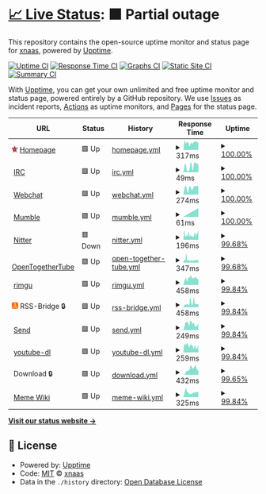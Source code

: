 # [📈 Live Status](https://status.actionsack.com): <!--live status--> **🟧 Partial outage**

This repository contains the open-source uptime monitor and status page for [xnaas](https://xnaas.info/), powered by [Upptime](https://github.com/upptime/upptime).

[![Uptime CI](https://github.com/xnaas/status-asak/workflows/Uptime%20CI/badge.svg)](https://github.com/xnaas/status-asak/actions?query=workflow%3A%22Uptime+CI%22)
[![Response Time CI](https://github.com/xnaas/status-asak/workflows/Response%20Time%20CI/badge.svg)](https://github.com/xnaas/status-asak/actions?query=workflow%3A%22Response+Time+CI%22)
[![Graphs CI](https://github.com/xnaas/status-asak/workflows/Graphs%20CI/badge.svg)](https://github.com/xnaas/status-asak/actions?query=workflow%3A%22Graphs+CI%22)
[![Static Site CI](https://github.com/xnaas/status-asak/workflows/Static%20Site%20CI/badge.svg)](https://github.com/xnaas/status-asak/actions?query=workflow%3A%22Static+Site+CI%22)
[![Summary CI](https://github.com/xnaas/status-asak/workflows/Summary%20CI/badge.svg)](https://github.com/xnaas/status-asak/actions?query=workflow%3A%22Summary+CI%22)

With [Upptime](https://upptime.js.org), you can get your own unlimited and free uptime monitor and status page, powered entirely by a GitHub repository. We use [Issues](https://github.com/xnaas/status-asak/issues) as incident reports, [Actions](https://github.com/xnaas/status-asak/actions) as uptime monitors, and [Pages](https://xnaas.github.io/status-asak) for the status page.

<!--start: status pages-->
<!-- This summary is generated by Upptime (https://github.com/upptime/upptime) -->
<!-- Do not edit this manually, your changes will be overwritten -->
<!-- prettier-ignore -->
| URL | Status | History | Response Time | Uptime |
| --- | ------ | ------- | ------------- | ------ |
| <img alt="" src="https://raw.githubusercontent.com/xnaas/actionsack.com/master/src/docs/logo.png" height="13"> [Homepage](https://actionsack.com) | 🟩 Up | [homepage.yml](https://github.com/xnaas/asak-status/commits/HEAD/history/homepage.yml) | <details><summary><img alt="Response time graph" src="./graphs/homepage/response-time-week.png" height="20"> 317ms</summary><br><a href="https://status.actionsack.com/history/homepage"><img alt="Response time 290" src="https://img.shields.io/endpoint?url=https%3A%2F%2Fraw.githubusercontent.com%2Fxnaas%2Fasak-status%2FHEAD%2Fapi%2Fhomepage%2Fresponse-time.json"></a><br><a href="https://status.actionsack.com/history/homepage"><img alt="24-hour response time 308" src="https://img.shields.io/endpoint?url=https%3A%2F%2Fraw.githubusercontent.com%2Fxnaas%2Fasak-status%2FHEAD%2Fapi%2Fhomepage%2Fresponse-time-day.json"></a><br><a href="https://status.actionsack.com/history/homepage"><img alt="7-day response time 317" src="https://img.shields.io/endpoint?url=https%3A%2F%2Fraw.githubusercontent.com%2Fxnaas%2Fasak-status%2FHEAD%2Fapi%2Fhomepage%2Fresponse-time-week.json"></a><br><a href="https://status.actionsack.com/history/homepage"><img alt="30-day response time 284" src="https://img.shields.io/endpoint?url=https%3A%2F%2Fraw.githubusercontent.com%2Fxnaas%2Fasak-status%2FHEAD%2Fapi%2Fhomepage%2Fresponse-time-month.json"></a><br><a href="https://status.actionsack.com/history/homepage"><img alt="1-year response time 290" src="https://img.shields.io/endpoint?url=https%3A%2F%2Fraw.githubusercontent.com%2Fxnaas%2Fasak-status%2FHEAD%2Fapi%2Fhomepage%2Fresponse-time-year.json"></a></details> | <details><summary><a href="https://status.actionsack.com/history/homepage">100.00%</a></summary><a href="https://status.actionsack.com/history/homepage"><img alt="All-time uptime 99.94%" src="https://img.shields.io/endpoint?url=https%3A%2F%2Fraw.githubusercontent.com%2Fxnaas%2Fasak-status%2FHEAD%2Fapi%2Fhomepage%2Fuptime.json"></a><br><a href="https://status.actionsack.com/history/homepage"><img alt="24-hour uptime 100.00%" src="https://img.shields.io/endpoint?url=https%3A%2F%2Fraw.githubusercontent.com%2Fxnaas%2Fasak-status%2FHEAD%2Fapi%2Fhomepage%2Fuptime-day.json"></a><br><a href="https://status.actionsack.com/history/homepage"><img alt="7-day uptime 100.00%" src="https://img.shields.io/endpoint?url=https%3A%2F%2Fraw.githubusercontent.com%2Fxnaas%2Fasak-status%2FHEAD%2Fapi%2Fhomepage%2Fuptime-week.json"></a><br><a href="https://status.actionsack.com/history/homepage"><img alt="30-day uptime 100.00%" src="https://img.shields.io/endpoint?url=https%3A%2F%2Fraw.githubusercontent.com%2Fxnaas%2Fasak-status%2FHEAD%2Fapi%2Fhomepage%2Fuptime-month.json"></a><br><a href="https://status.actionsack.com/history/homepage"><img alt="1-year uptime 99.94%" src="https://img.shields.io/endpoint?url=https%3A%2F%2Fraw.githubusercontent.com%2Fxnaas%2Fasak-status%2FHEAD%2Fapi%2Fhomepage%2Fuptime-year.json"></a></details>
| <img alt="" src="https://emojipedia-us.s3.dualstack.us-west-1.amazonaws.com/thumbs/160/microsoft/209/speech-balloon_1f4ac.png" height="13"> [IRC](chat.actionsack.com) | 🟩 Up | [irc.yml](https://github.com/xnaas/asak-status/commits/HEAD/history/irc.yml) | <details><summary><img alt="Response time graph" src="./graphs/irc/response-time-week.png" height="20"> 49ms</summary><br><a href="https://status.actionsack.com/history/irc"><img alt="Response time 63" src="https://img.shields.io/endpoint?url=https%3A%2F%2Fraw.githubusercontent.com%2Fxnaas%2Fasak-status%2FHEAD%2Fapi%2Firc%2Fresponse-time.json"></a><br><a href="https://status.actionsack.com/history/irc"><img alt="24-hour response time 63" src="https://img.shields.io/endpoint?url=https%3A%2F%2Fraw.githubusercontent.com%2Fxnaas%2Fasak-status%2FHEAD%2Fapi%2Firc%2Fresponse-time-day.json"></a><br><a href="https://status.actionsack.com/history/irc"><img alt="7-day response time 49" src="https://img.shields.io/endpoint?url=https%3A%2F%2Fraw.githubusercontent.com%2Fxnaas%2Fasak-status%2FHEAD%2Fapi%2Firc%2Fresponse-time-week.json"></a><br><a href="https://status.actionsack.com/history/irc"><img alt="30-day response time 61" src="https://img.shields.io/endpoint?url=https%3A%2F%2Fraw.githubusercontent.com%2Fxnaas%2Fasak-status%2FHEAD%2Fapi%2Firc%2Fresponse-time-month.json"></a><br><a href="https://status.actionsack.com/history/irc"><img alt="1-year response time 63" src="https://img.shields.io/endpoint?url=https%3A%2F%2Fraw.githubusercontent.com%2Fxnaas%2Fasak-status%2FHEAD%2Fapi%2Firc%2Fresponse-time-year.json"></a></details> | <details><summary><a href="https://status.actionsack.com/history/irc">100.00%</a></summary><a href="https://status.actionsack.com/history/irc"><img alt="All-time uptime 100.00%" src="https://img.shields.io/endpoint?url=https%3A%2F%2Fraw.githubusercontent.com%2Fxnaas%2Fasak-status%2FHEAD%2Fapi%2Firc%2Fuptime.json"></a><br><a href="https://status.actionsack.com/history/irc"><img alt="24-hour uptime 100.00%" src="https://img.shields.io/endpoint?url=https%3A%2F%2Fraw.githubusercontent.com%2Fxnaas%2Fasak-status%2FHEAD%2Fapi%2Firc%2Fuptime-day.json"></a><br><a href="https://status.actionsack.com/history/irc"><img alt="7-day uptime 100.00%" src="https://img.shields.io/endpoint?url=https%3A%2F%2Fraw.githubusercontent.com%2Fxnaas%2Fasak-status%2FHEAD%2Fapi%2Firc%2Fuptime-week.json"></a><br><a href="https://status.actionsack.com/history/irc"><img alt="30-day uptime 100.00%" src="https://img.shields.io/endpoint?url=https%3A%2F%2Fraw.githubusercontent.com%2Fxnaas%2Fasak-status%2FHEAD%2Fapi%2Firc%2Fuptime-month.json"></a><br><a href="https://status.actionsack.com/history/irc"><img alt="1-year uptime 100.00%" src="https://img.shields.io/endpoint?url=https%3A%2F%2Fraw.githubusercontent.com%2Fxnaas%2Fasak-status%2FHEAD%2Fapi%2Firc%2Fuptime-year.json"></a></details>
| <img alt="" src="https://webchat.actionsack.com/favicon.ico" height="13"> [Webchat](https://webchat.actionsack.com) | 🟩 Up | [webchat.yml](https://github.com/xnaas/asak-status/commits/HEAD/history/webchat.yml) | <details><summary><img alt="Response time graph" src="./graphs/webchat/response-time-week.png" height="20"> 274ms</summary><br><a href="https://status.actionsack.com/history/webchat"><img alt="Response time 274" src="https://img.shields.io/endpoint?url=https%3A%2F%2Fraw.githubusercontent.com%2Fxnaas%2Fasak-status%2FHEAD%2Fapi%2Fwebchat%2Fresponse-time.json"></a><br><a href="https://status.actionsack.com/history/webchat"><img alt="24-hour response time 327" src="https://img.shields.io/endpoint?url=https%3A%2F%2Fraw.githubusercontent.com%2Fxnaas%2Fasak-status%2FHEAD%2Fapi%2Fwebchat%2Fresponse-time-day.json"></a><br><a href="https://status.actionsack.com/history/webchat"><img alt="7-day response time 274" src="https://img.shields.io/endpoint?url=https%3A%2F%2Fraw.githubusercontent.com%2Fxnaas%2Fasak-status%2FHEAD%2Fapi%2Fwebchat%2Fresponse-time-week.json"></a><br><a href="https://status.actionsack.com/history/webchat"><img alt="30-day response time 274" src="https://img.shields.io/endpoint?url=https%3A%2F%2Fraw.githubusercontent.com%2Fxnaas%2Fasak-status%2FHEAD%2Fapi%2Fwebchat%2Fresponse-time-month.json"></a><br><a href="https://status.actionsack.com/history/webchat"><img alt="1-year response time 274" src="https://img.shields.io/endpoint?url=https%3A%2F%2Fraw.githubusercontent.com%2Fxnaas%2Fasak-status%2FHEAD%2Fapi%2Fwebchat%2Fresponse-time-year.json"></a></details> | <details><summary><a href="https://status.actionsack.com/history/webchat">100.00%</a></summary><a href="https://status.actionsack.com/history/webchat"><img alt="All-time uptime 100.00%" src="https://img.shields.io/endpoint?url=https%3A%2F%2Fraw.githubusercontent.com%2Fxnaas%2Fasak-status%2FHEAD%2Fapi%2Fwebchat%2Fuptime.json"></a><br><a href="https://status.actionsack.com/history/webchat"><img alt="24-hour uptime 100.00%" src="https://img.shields.io/endpoint?url=https%3A%2F%2Fraw.githubusercontent.com%2Fxnaas%2Fasak-status%2FHEAD%2Fapi%2Fwebchat%2Fuptime-day.json"></a><br><a href="https://status.actionsack.com/history/webchat"><img alt="7-day uptime 100.00%" src="https://img.shields.io/endpoint?url=https%3A%2F%2Fraw.githubusercontent.com%2Fxnaas%2Fasak-status%2FHEAD%2Fapi%2Fwebchat%2Fuptime-week.json"></a><br><a href="https://status.actionsack.com/history/webchat"><img alt="30-day uptime 100.00%" src="https://img.shields.io/endpoint?url=https%3A%2F%2Fraw.githubusercontent.com%2Fxnaas%2Fasak-status%2FHEAD%2Fapi%2Fwebchat%2Fuptime-month.json"></a><br><a href="https://status.actionsack.com/history/webchat"><img alt="1-year uptime 100.00%" src="https://img.shields.io/endpoint?url=https%3A%2F%2Fraw.githubusercontent.com%2Fxnaas%2Fasak-status%2FHEAD%2Fapi%2Fwebchat%2Fuptime-year.json"></a></details>
| <img alt="" src="https://www.mumble.info/favicon.ico" height="13"> [Mumble](chat.actionsack.com) | 🟩 Up | [mumble.yml](https://github.com/xnaas/asak-status/commits/HEAD/history/mumble.yml) | <details><summary><img alt="Response time graph" src="./graphs/mumble/response-time-week.png" height="20"> 61ms</summary><br><a href="https://status.actionsack.com/history/mumble"><img alt="Response time 57" src="https://img.shields.io/endpoint?url=https%3A%2F%2Fraw.githubusercontent.com%2Fxnaas%2Fasak-status%2FHEAD%2Fapi%2Fmumble%2Fresponse-time.json"></a><br><a href="https://status.actionsack.com/history/mumble"><img alt="24-hour response time 0" src="https://img.shields.io/endpoint?url=https%3A%2F%2Fraw.githubusercontent.com%2Fxnaas%2Fasak-status%2FHEAD%2Fapi%2Fmumble%2Fresponse-time-day.json"></a><br><a href="https://status.actionsack.com/history/mumble"><img alt="7-day response time 61" src="https://img.shields.io/endpoint?url=https%3A%2F%2Fraw.githubusercontent.com%2Fxnaas%2Fasak-status%2FHEAD%2Fapi%2Fmumble%2Fresponse-time-week.json"></a><br><a href="https://status.actionsack.com/history/mumble"><img alt="30-day response time 57" src="https://img.shields.io/endpoint?url=https%3A%2F%2Fraw.githubusercontent.com%2Fxnaas%2Fasak-status%2FHEAD%2Fapi%2Fmumble%2Fresponse-time-month.json"></a><br><a href="https://status.actionsack.com/history/mumble"><img alt="1-year response time 57" src="https://img.shields.io/endpoint?url=https%3A%2F%2Fraw.githubusercontent.com%2Fxnaas%2Fasak-status%2FHEAD%2Fapi%2Fmumble%2Fresponse-time-year.json"></a></details> | <details><summary><a href="https://status.actionsack.com/history/mumble">100.00%</a></summary><a href="https://status.actionsack.com/history/mumble"><img alt="All-time uptime 100.00%" src="https://img.shields.io/endpoint?url=https%3A%2F%2Fraw.githubusercontent.com%2Fxnaas%2Fasak-status%2FHEAD%2Fapi%2Fmumble%2Fuptime.json"></a><br><a href="https://status.actionsack.com/history/mumble"><img alt="24-hour uptime 100.00%" src="https://img.shields.io/endpoint?url=https%3A%2F%2Fraw.githubusercontent.com%2Fxnaas%2Fasak-status%2FHEAD%2Fapi%2Fmumble%2Fuptime-day.json"></a><br><a href="https://status.actionsack.com/history/mumble"><img alt="7-day uptime 100.00%" src="https://img.shields.io/endpoint?url=https%3A%2F%2Fraw.githubusercontent.com%2Fxnaas%2Fasak-status%2FHEAD%2Fapi%2Fmumble%2Fuptime-week.json"></a><br><a href="https://status.actionsack.com/history/mumble"><img alt="30-day uptime 100.00%" src="https://img.shields.io/endpoint?url=https%3A%2F%2Fraw.githubusercontent.com%2Fxnaas%2Fasak-status%2FHEAD%2Fapi%2Fmumble%2Fuptime-month.json"></a><br><a href="https://status.actionsack.com/history/mumble"><img alt="1-year uptime 100.00%" src="https://img.shields.io/endpoint?url=https%3A%2F%2Fraw.githubusercontent.com%2Fxnaas%2Fasak-status%2FHEAD%2Fapi%2Fmumble%2Fuptime-year.json"></a></details>
| <img alt="" src="https://raw.githubusercontent.com/zedeus/nitter/master/public/favicon.ico" height="13"> [Nitter](https://nitter.actionsack.com) | 🟥 Down | [nitter.yml](https://github.com/xnaas/asak-status/commits/HEAD/history/nitter.yml) | <details><summary><img alt="Response time graph" src="./graphs/nitter/response-time-week.png" height="20"> 196ms</summary><br><a href="https://status.actionsack.com/history/nitter"><img alt="Response time 193" src="https://img.shields.io/endpoint?url=https%3A%2F%2Fraw.githubusercontent.com%2Fxnaas%2Fasak-status%2FHEAD%2Fapi%2Fnitter%2Fresponse-time.json"></a><br><a href="https://status.actionsack.com/history/nitter"><img alt="24-hour response time 378" src="https://img.shields.io/endpoint?url=https%3A%2F%2Fraw.githubusercontent.com%2Fxnaas%2Fasak-status%2FHEAD%2Fapi%2Fnitter%2Fresponse-time-day.json"></a><br><a href="https://status.actionsack.com/history/nitter"><img alt="7-day response time 196" src="https://img.shields.io/endpoint?url=https%3A%2F%2Fraw.githubusercontent.com%2Fxnaas%2Fasak-status%2FHEAD%2Fapi%2Fnitter%2Fresponse-time-week.json"></a><br><a href="https://status.actionsack.com/history/nitter"><img alt="30-day response time 193" src="https://img.shields.io/endpoint?url=https%3A%2F%2Fraw.githubusercontent.com%2Fxnaas%2Fasak-status%2FHEAD%2Fapi%2Fnitter%2Fresponse-time-month.json"></a><br><a href="https://status.actionsack.com/history/nitter"><img alt="1-year response time 193" src="https://img.shields.io/endpoint?url=https%3A%2F%2Fraw.githubusercontent.com%2Fxnaas%2Fasak-status%2FHEAD%2Fapi%2Fnitter%2Fresponse-time-year.json"></a></details> | <details><summary><a href="https://status.actionsack.com/history/nitter">99.68%</a></summary><a href="https://status.actionsack.com/history/nitter"><img alt="All-time uptime 99.93%" src="https://img.shields.io/endpoint?url=https%3A%2F%2Fraw.githubusercontent.com%2Fxnaas%2Fasak-status%2FHEAD%2Fapi%2Fnitter%2Fuptime.json"></a><br><a href="https://status.actionsack.com/history/nitter"><img alt="24-hour uptime 99.97%" src="https://img.shields.io/endpoint?url=https%3A%2F%2Fraw.githubusercontent.com%2Fxnaas%2Fasak-status%2FHEAD%2Fapi%2Fnitter%2Fuptime-day.json"></a><br><a href="https://status.actionsack.com/history/nitter"><img alt="7-day uptime 99.68%" src="https://img.shields.io/endpoint?url=https%3A%2F%2Fraw.githubusercontent.com%2Fxnaas%2Fasak-status%2FHEAD%2Fapi%2Fnitter%2Fuptime-week.json"></a><br><a href="https://status.actionsack.com/history/nitter"><img alt="30-day uptime 99.93%" src="https://img.shields.io/endpoint?url=https%3A%2F%2Fraw.githubusercontent.com%2Fxnaas%2Fasak-status%2FHEAD%2Fapi%2Fnitter%2Fuptime-month.json"></a><br><a href="https://status.actionsack.com/history/nitter"><img alt="1-year uptime 99.93%" src="https://img.shields.io/endpoint?url=https%3A%2F%2Fraw.githubusercontent.com%2Fxnaas%2Fasak-status%2FHEAD%2Fapi%2Fnitter%2Fuptime-year.json"></a></details>
| <img alt="" src="https://raw.githubusercontent.com/dyc3/opentogethertube/master/client/public/favicon.ico" height="13"> [OpenTogetherTube](https://ott.actionsack.com) | 🟩 Up | [open-together-tube.yml](https://github.com/xnaas/asak-status/commits/HEAD/history/open-together-tube.yml) | <details><summary><img alt="Response time graph" src="./graphs/open-together-tube/response-time-week.png" height="20"> 347ms</summary><br><a href="https://status.actionsack.com/history/open-together-tube"><img alt="Response time 269" src="https://img.shields.io/endpoint?url=https%3A%2F%2Fraw.githubusercontent.com%2Fxnaas%2Fasak-status%2FHEAD%2Fapi%2Fopen-together-tube%2Fresponse-time.json"></a><br><a href="https://status.actionsack.com/history/open-together-tube"><img alt="24-hour response time 315" src="https://img.shields.io/endpoint?url=https%3A%2F%2Fraw.githubusercontent.com%2Fxnaas%2Fasak-status%2FHEAD%2Fapi%2Fopen-together-tube%2Fresponse-time-day.json"></a><br><a href="https://status.actionsack.com/history/open-together-tube"><img alt="7-day response time 347" src="https://img.shields.io/endpoint?url=https%3A%2F%2Fraw.githubusercontent.com%2Fxnaas%2Fasak-status%2FHEAD%2Fapi%2Fopen-together-tube%2Fresponse-time-week.json"></a><br><a href="https://status.actionsack.com/history/open-together-tube"><img alt="30-day response time 288" src="https://img.shields.io/endpoint?url=https%3A%2F%2Fraw.githubusercontent.com%2Fxnaas%2Fasak-status%2FHEAD%2Fapi%2Fopen-together-tube%2Fresponse-time-month.json"></a><br><a href="https://status.actionsack.com/history/open-together-tube"><img alt="1-year response time 269" src="https://img.shields.io/endpoint?url=https%3A%2F%2Fraw.githubusercontent.com%2Fxnaas%2Fasak-status%2FHEAD%2Fapi%2Fopen-together-tube%2Fresponse-time-year.json"></a></details> | <details><summary><a href="https://status.actionsack.com/history/open-together-tube">99.68%</a></summary><a href="https://status.actionsack.com/history/open-together-tube"><img alt="All-time uptime 99.97%" src="https://img.shields.io/endpoint?url=https%3A%2F%2Fraw.githubusercontent.com%2Fxnaas%2Fasak-status%2FHEAD%2Fapi%2Fopen-together-tube%2Fuptime.json"></a><br><a href="https://status.actionsack.com/history/open-together-tube"><img alt="24-hour uptime 100.00%" src="https://img.shields.io/endpoint?url=https%3A%2F%2Fraw.githubusercontent.com%2Fxnaas%2Fasak-status%2FHEAD%2Fapi%2Fopen-together-tube%2Fuptime-day.json"></a><br><a href="https://status.actionsack.com/history/open-together-tube"><img alt="7-day uptime 99.68%" src="https://img.shields.io/endpoint?url=https%3A%2F%2Fraw.githubusercontent.com%2Fxnaas%2Fasak-status%2FHEAD%2Fapi%2Fopen-together-tube%2Fuptime-week.json"></a><br><a href="https://status.actionsack.com/history/open-together-tube"><img alt="30-day uptime 99.93%" src="https://img.shields.io/endpoint?url=https%3A%2F%2Fraw.githubusercontent.com%2Fxnaas%2Fasak-status%2FHEAD%2Fapi%2Fopen-together-tube%2Fuptime-month.json"></a><br><a href="https://status.actionsack.com/history/open-together-tube"><img alt="1-year uptime 99.97%" src="https://img.shields.io/endpoint?url=https%3A%2F%2Fraw.githubusercontent.com%2Fxnaas%2Fasak-status%2FHEAD%2Fapi%2Fopen-together-tube%2Fuptime-year.json"></a></details>
| <img alt="" src="https://imgur.com/favicon.ico" height="13"> [rimgu](https://i.actionsack.com/favicon.ico) | 🟩 Up | [rimgu.yml](https://github.com/xnaas/asak-status/commits/HEAD/history/rimgu.yml) | <details><summary><img alt="Response time graph" src="./graphs/rimgu/response-time-week.png" height="20"> 458ms</summary><br><a href="https://status.actionsack.com/history/rimgu"><img alt="Response time 470" src="https://img.shields.io/endpoint?url=https%3A%2F%2Fraw.githubusercontent.com%2Fxnaas%2Fasak-status%2FHEAD%2Fapi%2Frimgu%2Fresponse-time.json"></a><br><a href="https://status.actionsack.com/history/rimgu"><img alt="24-hour response time 432" src="https://img.shields.io/endpoint?url=https%3A%2F%2Fraw.githubusercontent.com%2Fxnaas%2Fasak-status%2FHEAD%2Fapi%2Frimgu%2Fresponse-time-day.json"></a><br><a href="https://status.actionsack.com/history/rimgu"><img alt="7-day response time 458" src="https://img.shields.io/endpoint?url=https%3A%2F%2Fraw.githubusercontent.com%2Fxnaas%2Fasak-status%2FHEAD%2Fapi%2Frimgu%2Fresponse-time-week.json"></a><br><a href="https://status.actionsack.com/history/rimgu"><img alt="30-day response time 449" src="https://img.shields.io/endpoint?url=https%3A%2F%2Fraw.githubusercontent.com%2Fxnaas%2Fasak-status%2FHEAD%2Fapi%2Frimgu%2Fresponse-time-month.json"></a><br><a href="https://status.actionsack.com/history/rimgu"><img alt="1-year response time 470" src="https://img.shields.io/endpoint?url=https%3A%2F%2Fraw.githubusercontent.com%2Fxnaas%2Fasak-status%2FHEAD%2Fapi%2Frimgu%2Fresponse-time-year.json"></a></details> | <details><summary><a href="https://status.actionsack.com/history/rimgu">99.84%</a></summary><a href="https://status.actionsack.com/history/rimgu"><img alt="All-time uptime 99.97%" src="https://img.shields.io/endpoint?url=https%3A%2F%2Fraw.githubusercontent.com%2Fxnaas%2Fasak-status%2FHEAD%2Fapi%2Frimgu%2Fuptime.json"></a><br><a href="https://status.actionsack.com/history/rimgu"><img alt="24-hour uptime 100.00%" src="https://img.shields.io/endpoint?url=https%3A%2F%2Fraw.githubusercontent.com%2Fxnaas%2Fasak-status%2FHEAD%2Fapi%2Frimgu%2Fuptime-day.json"></a><br><a href="https://status.actionsack.com/history/rimgu"><img alt="7-day uptime 99.84%" src="https://img.shields.io/endpoint?url=https%3A%2F%2Fraw.githubusercontent.com%2Fxnaas%2Fasak-status%2FHEAD%2Fapi%2Frimgu%2Fuptime-week.json"></a><br><a href="https://status.actionsack.com/history/rimgu"><img alt="30-day uptime 99.96%" src="https://img.shields.io/endpoint?url=https%3A%2F%2Fraw.githubusercontent.com%2Fxnaas%2Fasak-status%2FHEAD%2Fapi%2Frimgu%2Fuptime-month.json"></a><br><a href="https://status.actionsack.com/history/rimgu"><img alt="1-year uptime 99.97%" src="https://img.shields.io/endpoint?url=https%3A%2F%2Fraw.githubusercontent.com%2Fxnaas%2Fasak-status%2FHEAD%2Fapi%2Frimgu%2Fuptime-year.json"></a></details>
| <img alt="" src="https://raw.githubusercontent.com/RSS-Bridge/rss-bridge/master/static/favicon.png" height="13"> RSS-Bridge 🔒 | 🟩 Up | [rss-bridge.yml](https://github.com/xnaas/asak-status/commits/HEAD/history/rss-bridge.yml) | <details><summary><img alt="Response time graph" src="./graphs/rss-bridge/response-time-week.png" height="20"> 458ms</summary><br><a href="https://status.actionsack.com/history/rss-bridge"><img alt="Response time 385" src="https://img.shields.io/endpoint?url=https%3A%2F%2Fraw.githubusercontent.com%2Fxnaas%2Fasak-status%2FHEAD%2Fapi%2Frss-bridge%2Fresponse-time.json"></a><br><a href="https://status.actionsack.com/history/rss-bridge"><img alt="24-hour response time 375" src="https://img.shields.io/endpoint?url=https%3A%2F%2Fraw.githubusercontent.com%2Fxnaas%2Fasak-status%2FHEAD%2Fapi%2Frss-bridge%2Fresponse-time-day.json"></a><br><a href="https://status.actionsack.com/history/rss-bridge"><img alt="7-day response time 458" src="https://img.shields.io/endpoint?url=https%3A%2F%2Fraw.githubusercontent.com%2Fxnaas%2Fasak-status%2FHEAD%2Fapi%2Frss-bridge%2Fresponse-time-week.json"></a><br><a href="https://status.actionsack.com/history/rss-bridge"><img alt="30-day response time 349" src="https://img.shields.io/endpoint?url=https%3A%2F%2Fraw.githubusercontent.com%2Fxnaas%2Fasak-status%2FHEAD%2Fapi%2Frss-bridge%2Fresponse-time-month.json"></a><br><a href="https://status.actionsack.com/history/rss-bridge"><img alt="1-year response time 385" src="https://img.shields.io/endpoint?url=https%3A%2F%2Fraw.githubusercontent.com%2Fxnaas%2Fasak-status%2FHEAD%2Fapi%2Frss-bridge%2Fresponse-time-year.json"></a></details> | <details><summary><a href="https://status.actionsack.com/history/rss-bridge">99.84%</a></summary><a href="https://status.actionsack.com/history/rss-bridge"><img alt="All-time uptime 99.88%" src="https://img.shields.io/endpoint?url=https%3A%2F%2Fraw.githubusercontent.com%2Fxnaas%2Fasak-status%2FHEAD%2Fapi%2Frss-bridge%2Fuptime.json"></a><br><a href="https://status.actionsack.com/history/rss-bridge"><img alt="24-hour uptime 100.00%" src="https://img.shields.io/endpoint?url=https%3A%2F%2Fraw.githubusercontent.com%2Fxnaas%2Fasak-status%2FHEAD%2Fapi%2Frss-bridge%2Fuptime-day.json"></a><br><a href="https://status.actionsack.com/history/rss-bridge"><img alt="7-day uptime 99.84%" src="https://img.shields.io/endpoint?url=https%3A%2F%2Fraw.githubusercontent.com%2Fxnaas%2Fasak-status%2FHEAD%2Fapi%2Frss-bridge%2Fuptime-week.json"></a><br><a href="https://status.actionsack.com/history/rss-bridge"><img alt="30-day uptime 99.96%" src="https://img.shields.io/endpoint?url=https%3A%2F%2Fraw.githubusercontent.com%2Fxnaas%2Fasak-status%2FHEAD%2Fapi%2Frss-bridge%2Fuptime-month.json"></a><br><a href="https://status.actionsack.com/history/rss-bridge"><img alt="1-year uptime 99.88%" src="https://img.shields.io/endpoint?url=https%3A%2F%2Fraw.githubusercontent.com%2Fxnaas%2Fasak-status%2FHEAD%2Fapi%2Frss-bridge%2Fuptime-year.json"></a></details>
| <img alt="" src="https://raw.githubusercontent.com/timvisee/send/master/assets/favicon-32x32.png" height="13"> [Send](https://send.actionsack.com) | 🟩 Up | [send.yml](https://github.com/xnaas/asak-status/commits/HEAD/history/send.yml) | <details><summary><img alt="Response time graph" src="./graphs/send/response-time-week.png" height="20"> 249ms</summary><br><a href="https://status.actionsack.com/history/send"><img alt="Response time 248" src="https://img.shields.io/endpoint?url=https%3A%2F%2Fraw.githubusercontent.com%2Fxnaas%2Fasak-status%2FHEAD%2Fapi%2Fsend%2Fresponse-time.json"></a><br><a href="https://status.actionsack.com/history/send"><img alt="24-hour response time 292" src="https://img.shields.io/endpoint?url=https%3A%2F%2Fraw.githubusercontent.com%2Fxnaas%2Fasak-status%2FHEAD%2Fapi%2Fsend%2Fresponse-time-day.json"></a><br><a href="https://status.actionsack.com/history/send"><img alt="7-day response time 249" src="https://img.shields.io/endpoint?url=https%3A%2F%2Fraw.githubusercontent.com%2Fxnaas%2Fasak-status%2FHEAD%2Fapi%2Fsend%2Fresponse-time-week.json"></a><br><a href="https://status.actionsack.com/history/send"><img alt="30-day response time 242" src="https://img.shields.io/endpoint?url=https%3A%2F%2Fraw.githubusercontent.com%2Fxnaas%2Fasak-status%2FHEAD%2Fapi%2Fsend%2Fresponse-time-month.json"></a><br><a href="https://status.actionsack.com/history/send"><img alt="1-year response time 248" src="https://img.shields.io/endpoint?url=https%3A%2F%2Fraw.githubusercontent.com%2Fxnaas%2Fasak-status%2FHEAD%2Fapi%2Fsend%2Fresponse-time-year.json"></a></details> | <details><summary><a href="https://status.actionsack.com/history/send">99.84%</a></summary><a href="https://status.actionsack.com/history/send"><img alt="All-time uptime 99.98%" src="https://img.shields.io/endpoint?url=https%3A%2F%2Fraw.githubusercontent.com%2Fxnaas%2Fasak-status%2FHEAD%2Fapi%2Fsend%2Fuptime.json"></a><br><a href="https://status.actionsack.com/history/send"><img alt="24-hour uptime 100.00%" src="https://img.shields.io/endpoint?url=https%3A%2F%2Fraw.githubusercontent.com%2Fxnaas%2Fasak-status%2FHEAD%2Fapi%2Fsend%2Fuptime-day.json"></a><br><a href="https://status.actionsack.com/history/send"><img alt="7-day uptime 99.84%" src="https://img.shields.io/endpoint?url=https%3A%2F%2Fraw.githubusercontent.com%2Fxnaas%2Fasak-status%2FHEAD%2Fapi%2Fsend%2Fuptime-week.json"></a><br><a href="https://status.actionsack.com/history/send"><img alt="30-day uptime 99.96%" src="https://img.shields.io/endpoint?url=https%3A%2F%2Fraw.githubusercontent.com%2Fxnaas%2Fasak-status%2FHEAD%2Fapi%2Fsend%2Fuptime-month.json"></a><br><a href="https://status.actionsack.com/history/send"><img alt="1-year uptime 99.98%" src="https://img.shields.io/endpoint?url=https%3A%2F%2Fraw.githubusercontent.com%2Fxnaas%2Fasak-status%2FHEAD%2Fapi%2Fsend%2Fuptime-year.json"></a></details>
| <img alt="" src="https://www.youtube.com/favicon.ico" height="13"> [youtube-dl](https://ytdl.actionsack.com) | 🟩 Up | [youtube-dl.yml](https://github.com/xnaas/asak-status/commits/HEAD/history/youtube-dl.yml) | <details><summary><img alt="Response time graph" src="./graphs/youtube-dl/response-time-week.png" height="20"> 259ms</summary><br><a href="https://status.actionsack.com/history/youtube-dl"><img alt="Response time 245" src="https://img.shields.io/endpoint?url=https%3A%2F%2Fraw.githubusercontent.com%2Fxnaas%2Fasak-status%2FHEAD%2Fapi%2Fyoutube-dl%2Fresponse-time.json"></a><br><a href="https://status.actionsack.com/history/youtube-dl"><img alt="24-hour response time 302" src="https://img.shields.io/endpoint?url=https%3A%2F%2Fraw.githubusercontent.com%2Fxnaas%2Fasak-status%2FHEAD%2Fapi%2Fyoutube-dl%2Fresponse-time-day.json"></a><br><a href="https://status.actionsack.com/history/youtube-dl"><img alt="7-day response time 259" src="https://img.shields.io/endpoint?url=https%3A%2F%2Fraw.githubusercontent.com%2Fxnaas%2Fasak-status%2FHEAD%2Fapi%2Fyoutube-dl%2Fresponse-time-week.json"></a><br><a href="https://status.actionsack.com/history/youtube-dl"><img alt="30-day response time 253" src="https://img.shields.io/endpoint?url=https%3A%2F%2Fraw.githubusercontent.com%2Fxnaas%2Fasak-status%2FHEAD%2Fapi%2Fyoutube-dl%2Fresponse-time-month.json"></a><br><a href="https://status.actionsack.com/history/youtube-dl"><img alt="1-year response time 245" src="https://img.shields.io/endpoint?url=https%3A%2F%2Fraw.githubusercontent.com%2Fxnaas%2Fasak-status%2FHEAD%2Fapi%2Fyoutube-dl%2Fresponse-time-year.json"></a></details> | <details><summary><a href="https://status.actionsack.com/history/youtube-dl">99.84%</a></summary><a href="https://status.actionsack.com/history/youtube-dl"><img alt="All-time uptime 99.93%" src="https://img.shields.io/endpoint?url=https%3A%2F%2Fraw.githubusercontent.com%2Fxnaas%2Fasak-status%2FHEAD%2Fapi%2Fyoutube-dl%2Fuptime.json"></a><br><a href="https://status.actionsack.com/history/youtube-dl"><img alt="24-hour uptime 100.00%" src="https://img.shields.io/endpoint?url=https%3A%2F%2Fraw.githubusercontent.com%2Fxnaas%2Fasak-status%2FHEAD%2Fapi%2Fyoutube-dl%2Fuptime-day.json"></a><br><a href="https://status.actionsack.com/history/youtube-dl"><img alt="7-day uptime 99.84%" src="https://img.shields.io/endpoint?url=https%3A%2F%2Fraw.githubusercontent.com%2Fxnaas%2Fasak-status%2FHEAD%2Fapi%2Fyoutube-dl%2Fuptime-week.json"></a><br><a href="https://status.actionsack.com/history/youtube-dl"><img alt="30-day uptime 99.96%" src="https://img.shields.io/endpoint?url=https%3A%2F%2Fraw.githubusercontent.com%2Fxnaas%2Fasak-status%2FHEAD%2Fapi%2Fyoutube-dl%2Fuptime-month.json"></a><br><a href="https://status.actionsack.com/history/youtube-dl"><img alt="1-year uptime 99.93%" src="https://img.shields.io/endpoint?url=https%3A%2F%2Fraw.githubusercontent.com%2Fxnaas%2Fasak-status%2FHEAD%2Fapi%2Fyoutube-dl%2Fuptime-year.json"></a></details>
| <img alt="" src="https://emojipedia-us.s3.dualstack.us-west-1.amazonaws.com/thumbs/160/whatsapp/314/floppy-disk_1f4be.png" height="13"> Download 🔒 | 🟩 Up | [download.yml](https://github.com/xnaas/asak-status/commits/HEAD/history/download.yml) | <details><summary><img alt="Response time graph" src="./graphs/download/response-time-week.png" height="20"> 432ms</summary><br><a href="https://status.actionsack.com/history/download"><img alt="Response time 303" src="https://img.shields.io/endpoint?url=https%3A%2F%2Fraw.githubusercontent.com%2Fxnaas%2Fasak-status%2FHEAD%2Fapi%2Fdownload%2Fresponse-time.json"></a><br><a href="https://status.actionsack.com/history/download"><img alt="24-hour response time 329" src="https://img.shields.io/endpoint?url=https%3A%2F%2Fraw.githubusercontent.com%2Fxnaas%2Fasak-status%2FHEAD%2Fapi%2Fdownload%2Fresponse-time-day.json"></a><br><a href="https://status.actionsack.com/history/download"><img alt="7-day response time 432" src="https://img.shields.io/endpoint?url=https%3A%2F%2Fraw.githubusercontent.com%2Fxnaas%2Fasak-status%2FHEAD%2Fapi%2Fdownload%2Fresponse-time-week.json"></a><br><a href="https://status.actionsack.com/history/download"><img alt="30-day response time 323" src="https://img.shields.io/endpoint?url=https%3A%2F%2Fraw.githubusercontent.com%2Fxnaas%2Fasak-status%2FHEAD%2Fapi%2Fdownload%2Fresponse-time-month.json"></a><br><a href="https://status.actionsack.com/history/download"><img alt="1-year response time 303" src="https://img.shields.io/endpoint?url=https%3A%2F%2Fraw.githubusercontent.com%2Fxnaas%2Fasak-status%2FHEAD%2Fapi%2Fdownload%2Fresponse-time-year.json"></a></details> | <details><summary><a href="https://status.actionsack.com/history/download">99.65%</a></summary><a href="https://status.actionsack.com/history/download"><img alt="All-time uptime 99.96%" src="https://img.shields.io/endpoint?url=https%3A%2F%2Fraw.githubusercontent.com%2Fxnaas%2Fasak-status%2FHEAD%2Fapi%2Fdownload%2Fuptime.json"></a><br><a href="https://status.actionsack.com/history/download"><img alt="24-hour uptime 100.00%" src="https://img.shields.io/endpoint?url=https%3A%2F%2Fraw.githubusercontent.com%2Fxnaas%2Fasak-status%2FHEAD%2Fapi%2Fdownload%2Fuptime-day.json"></a><br><a href="https://status.actionsack.com/history/download"><img alt="7-day uptime 99.65%" src="https://img.shields.io/endpoint?url=https%3A%2F%2Fraw.githubusercontent.com%2Fxnaas%2Fasak-status%2FHEAD%2Fapi%2Fdownload%2Fuptime-week.json"></a><br><a href="https://status.actionsack.com/history/download"><img alt="30-day uptime 99.92%" src="https://img.shields.io/endpoint?url=https%3A%2F%2Fraw.githubusercontent.com%2Fxnaas%2Fasak-status%2FHEAD%2Fapi%2Fdownload%2Fuptime-month.json"></a><br><a href="https://status.actionsack.com/history/download"><img alt="1-year uptime 99.96%" src="https://img.shields.io/endpoint?url=https%3A%2F%2Fraw.githubusercontent.com%2Fxnaas%2Fasak-status%2FHEAD%2Fapi%2Fdownload%2Fuptime-year.json"></a></details>
| <img alt="" src="https://raw.githubusercontent.com/splitbrain/dokuwiki/master/data/media/wiki/dokuwiki-128.png" height="13"> [Meme Wiki](https://srsbznz.actionsack.com) | 🟩 Up | [meme-wiki.yml](https://github.com/xnaas/asak-status/commits/HEAD/history/meme-wiki.yml) | <details><summary><img alt="Response time graph" src="./graphs/meme-wiki/response-time-week.png" height="20"> 325ms</summary><br><a href="https://status.actionsack.com/history/meme-wiki"><img alt="Response time 282" src="https://img.shields.io/endpoint?url=https%3A%2F%2Fraw.githubusercontent.com%2Fxnaas%2Fasak-status%2FHEAD%2Fapi%2Fmeme-wiki%2Fresponse-time.json"></a><br><a href="https://status.actionsack.com/history/meme-wiki"><img alt="24-hour response time 338" src="https://img.shields.io/endpoint?url=https%3A%2F%2Fraw.githubusercontent.com%2Fxnaas%2Fasak-status%2FHEAD%2Fapi%2Fmeme-wiki%2Fresponse-time-day.json"></a><br><a href="https://status.actionsack.com/history/meme-wiki"><img alt="7-day response time 325" src="https://img.shields.io/endpoint?url=https%3A%2F%2Fraw.githubusercontent.com%2Fxnaas%2Fasak-status%2FHEAD%2Fapi%2Fmeme-wiki%2Fresponse-time-week.json"></a><br><a href="https://status.actionsack.com/history/meme-wiki"><img alt="30-day response time 294" src="https://img.shields.io/endpoint?url=https%3A%2F%2Fraw.githubusercontent.com%2Fxnaas%2Fasak-status%2FHEAD%2Fapi%2Fmeme-wiki%2Fresponse-time-month.json"></a><br><a href="https://status.actionsack.com/history/meme-wiki"><img alt="1-year response time 282" src="https://img.shields.io/endpoint?url=https%3A%2F%2Fraw.githubusercontent.com%2Fxnaas%2Fasak-status%2FHEAD%2Fapi%2Fmeme-wiki%2Fresponse-time-year.json"></a></details> | <details><summary><a href="https://status.actionsack.com/history/meme-wiki">99.84%</a></summary><a href="https://status.actionsack.com/history/meme-wiki"><img alt="All-time uptime 99.98%" src="https://img.shields.io/endpoint?url=https%3A%2F%2Fraw.githubusercontent.com%2Fxnaas%2Fasak-status%2FHEAD%2Fapi%2Fmeme-wiki%2Fuptime.json"></a><br><a href="https://status.actionsack.com/history/meme-wiki"><img alt="24-hour uptime 100.00%" src="https://img.shields.io/endpoint?url=https%3A%2F%2Fraw.githubusercontent.com%2Fxnaas%2Fasak-status%2FHEAD%2Fapi%2Fmeme-wiki%2Fuptime-day.json"></a><br><a href="https://status.actionsack.com/history/meme-wiki"><img alt="7-day uptime 99.84%" src="https://img.shields.io/endpoint?url=https%3A%2F%2Fraw.githubusercontent.com%2Fxnaas%2Fasak-status%2FHEAD%2Fapi%2Fmeme-wiki%2Fuptime-week.json"></a><br><a href="https://status.actionsack.com/history/meme-wiki"><img alt="30-day uptime 99.96%" src="https://img.shields.io/endpoint?url=https%3A%2F%2Fraw.githubusercontent.com%2Fxnaas%2Fasak-status%2FHEAD%2Fapi%2Fmeme-wiki%2Fuptime-month.json"></a><br><a href="https://status.actionsack.com/history/meme-wiki"><img alt="1-year uptime 99.98%" src="https://img.shields.io/endpoint?url=https%3A%2F%2Fraw.githubusercontent.com%2Fxnaas%2Fasak-status%2FHEAD%2Fapi%2Fmeme-wiki%2Fuptime-year.json"></a></details>

<!--end: status pages-->

[**Visit our status website →**](https://xnaas.github.io/status-asak)

## 📄 License

- Powered by: [Upptime](https://github.com/upptime/upptime)
- Code: [MIT](./LICENSE) © [xnaas](https://xnaas.info/)
- Data in the `./history` directory: [Open Database License](https://opendatacommons.org/licenses/odbl/1-0/)
